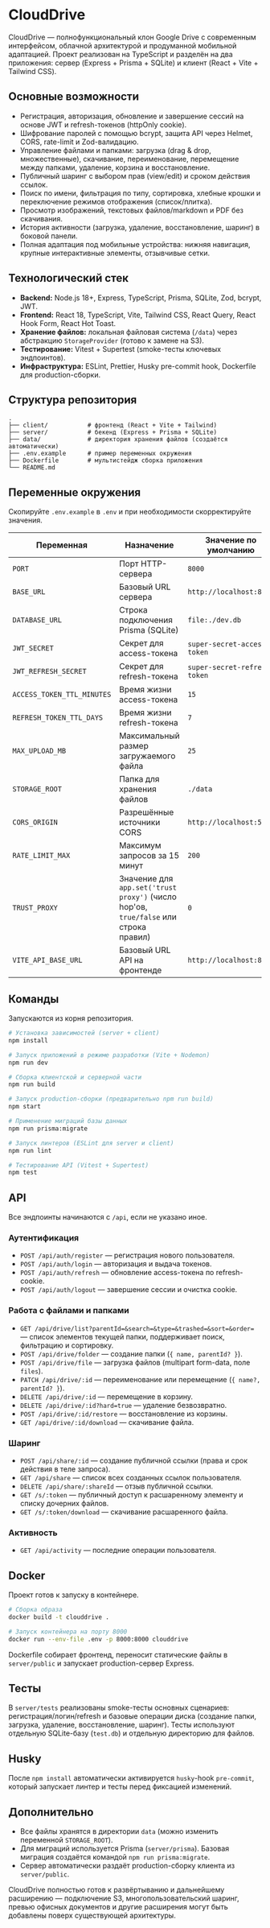 # CloudDrive

CloudDrive — полнофункциональный клон Google Drive с современным интерфейсом, облачной архитектурой и продуманной мобильной адаптацией. Проект реализован на TypeScript и разделён на два приложения: сервер (Express + Prisma + SQLite) и клиент (React + Vite + Tailwind CSS).

## Основные возможности

- Регистрация, авторизация, обновление и завершение сессий на основе JWT и refresh-токенов (httpOnly cookie).
- Шифрование паролей с помощью bcrypt, защита API через Helmet, CORS, rate-limit и Zod-валидацию.
- Управление файлами и папками: загрузка (drag & drop, множественные), скачивание, переименование, перемещение между папками, удаление, корзина и восстановление.
- Публичный шаринг с выбором прав (view/edit) и сроком действия ссылок.
- Поиск по имени, фильтрация по типу, сортировка, хлебные крошки и переключение режимов отображения (список/плитка).
- Просмотр изображений, текстовых файлов/markdown и PDF без скачивания.
- История активности (загрузка, удаление, восстановление, шаринг) в боковой панели.
- Полная адаптация под мобильные устройства: нижняя навигация, крупные интерактивные элементы, отзывчивые сетки.

## Технологический стек

- **Backend:** Node.js 18+, Express, TypeScript, Prisma, SQLite, Zod, bcrypt, JWT.
- **Frontend:** React 18, TypeScript, Vite, Tailwind CSS, React Query, React Hook Form, React Hot Toast.
- **Хранение файлов:** локальная файловая система (`/data`) через абстракцию `StorageProvider` (готово к замене на S3).
- **Тестирование:** Vitest + Supertest (smoke-тесты ключевых эндпоинтов).
- **Инфраструктура:** ESLint, Prettier, Husky pre-commit hook, Dockerfile для production-сборки.

## Структура репозитория

```
.
├── client/           # фронтенд (React + Vite + Tailwind)
├── server/           # бекенд (Express + Prisma + SQLite)
├── data/             # директория хранения файлов (создаётся автоматически)
├── .env.example      # пример переменных окружения
├── Dockerfile        # мультистейдж сборка приложения
└── README.md
```

## Переменные окружения

Скопируйте `.env.example` в `.env` и при необходимости скорректируйте значения.

| Переменная | Назначение | Значение по умолчанию |
|------------|------------|------------------------|
| `PORT` | Порт HTTP-сервера | `8000` |
| `BASE_URL` | Базовый URL сервера | `http://localhost:8000` |
| `DATABASE_URL` | Строка подключения Prisma (SQLite) | `file:./dev.db` |
| `JWT_SECRET` | Секрет для access-токена | `super-secret-access-token` |
| `JWT_REFRESH_SECRET` | Секрет для refresh-токена | `super-secret-refresh-token` |
| `ACCESS_TOKEN_TTL_MINUTES` | Время жизни access-токена | `15` |
| `REFRESH_TOKEN_TTL_DAYS` | Время жизни refresh-токена | `7` |
| `MAX_UPLOAD_MB` | Максимальный размер загружаемого файла | `25` |
| `STORAGE_ROOT` | Папка для хранения файлов | `./data` |
| `CORS_ORIGIN` | Разрешённые источники CORS | `http://localhost:5173` |
| `RATE_LIMIT_MAX` | Максимум запросов за 15 минут | `200` |
| `TRUST_PROXY` | Значение для `app.set('trust proxy')` (число hop'ов, `true/false` или строка правил) | `0` |
| `VITE_API_BASE_URL` | Базовый URL API на фронтенде | `http://localhost:8000` |

## Команды

Запускаются из корня репозитория.

```bash
# Установка зависимостей (server + client)
npm install

# Запуск приложений в режиме разработки (Vite + Nodemon)
npm run dev

# Сборка клиентской и серверной части
npm run build

# Запуск production-сборки (предварительно npm run build)
npm start

# Применение миграций базы данных
npm run prisma:migrate

# Запуск линтеров (ESLint для server и client)
npm run lint

# Тестирование API (Vitest + Supertest)
npm test
```

## API

Все эндпоинты начинаются с `/api`, если не указано иное.

### Аутентификация
- `POST /api/auth/register` — регистрация нового пользователя.
- `POST /api/auth/login` — авторизация и выдача токенов.
- `POST /api/auth/refresh` — обновление access-токена по refresh-cookie.
- `POST /api/auth/logout` — завершение сессии и очистка cookie.

### Работа с файлами и папками
- `GET /api/drive/list?parentId=&search=&type=&trashed=&sort=&order=` — список элементов текущей папки, поддерживает поиск, фильтрацию и сортировку.
- `POST /api/drive/folder` — создание папки (`{ name, parentId? }`).
- `POST /api/drive/file` — загрузка файлов (multipart form-data, поле `files`).
- `PATCH /api/drive/:id` — переименование или перемещение (`{ name?, parentId? }`).
- `DELETE /api/drive/:id` — перемещение в корзину.
- `DELETE /api/drive/:id?hard=true` — удаление безвозвратно.
- `POST /api/drive/:id/restore` — восстановление из корзины.
- `GET /api/drive/:id/download` — скачивание файла.

### Шаринг
- `POST /api/share/:id` — создание публичной ссылки (права и срок действия в теле запроса).
- `GET /api/share` — список всех созданных ссылок пользователя.
- `DELETE /api/share/:shareId` — отзыв публичной ссылки.
- `GET /s/:token` — публичный доступ к расшаренному элементу и списку дочерних файлов.
- `GET /s/:token/download` — скачивание расшаренного файла.

### Активность
- `GET /api/activity` — последние операции пользователя.

## Docker

Проект готов к запуску в контейнере.

```bash
# Сборка образа
docker build -t clouddrive .

# Запуск контейнера на порту 8000
docker run --env-file .env -p 8000:8000 clouddrive
```

Dockerfile собирает фронтенд, переносит статические файлы в `server/public` и запускает production-сервер Express.

## Тесты

В `server/tests` реализованы smoke-тесты основных сценариев: регистрация/логин/refresh и базовые операции диска (создание папки, загрузка, удаление, восстановление, шаринг). Тесты используют отдельную SQLite-базу (`test.db`) и отдельную директорию для файлов.

## Husky

После `npm install` автоматически активируется `husky`-hook `pre-commit`, который запускает линтер и тесты перед фиксацией изменений.

## Дополнительно

- Все файлы хранятся в директории `data` (можно изменить переменной `STORAGE_ROOT`).
- Для миграций используется Prisma (`server/prisma`). Базовая миграция создаётся командой `npm run prisma:migrate`.
- Сервер автоматически раздаёт production-сборку клиента из `server/public`.

CloudDrive полностью готов к развёртыванию и дальнейшему расширению — подключение S3, многопользовательский шаринг, превью офисных документов и другие расширения могут быть добавлены поверх существующей архитектуры.
